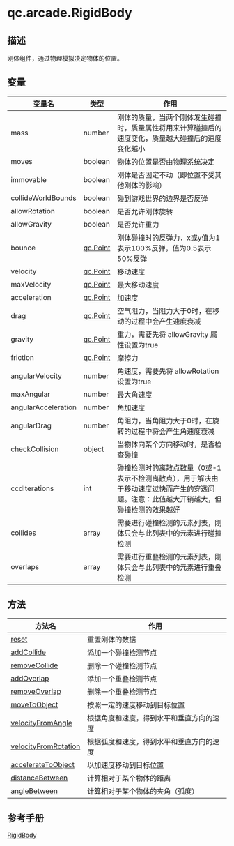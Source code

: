 # qc.arcade.RigidBody

## 描述
刚体组件，通过物理模拟决定物体的位置。

## 变量
| 变量名         |   类型      |  作用        |
| ------------- |-------------|-------------|
| mass | number | 刚体的质量，当两个刚体发生碰撞时，质量属性将用来计算碰撞后的速度变化，质量越大碰撞后的速度变化越小 |
| moves | boolean | 物体的位置是否由物理系统决定 |
| immovable | boolean | 刚体是否固定不动（即位置不受其他刚体的影响） |
| collideWorldBounds | boolean | 碰到游戏世界的边界是否反弹 |
| allowRotation | boolean | 是否允许刚体旋转 |
| allowGravity | boolean | 是否允许重力 |
| bounce | [qc.Point](../../geom/Point.md) | 刚体碰撞时的反弹力，x或y值为1表示100%反弹，值为0.5表示50%反弹 |
| velocity | [qc.Point](../../geom/Point.md) | 移动速度 |
| maxVelocity | [qc.Point](../../geom/Point.md) | 最大移动速度 |
| acceleration | [qc.Point](../../geom/Point.md) | 加速度 |
| drag | [qc.Point](../../geom/Point.md) | 空气阻力，当阻力大于0时，在移动的过程中会产生速度衰减 |
| gravity | [qc.Point](../../geom/Point.md) | 重力，需要先将 allowGravity 属性设置为true |
| friction | [qc.Point](../../geom/Point.md) | 摩擦力 |
| angularVelocity | number | 角速度，需要先将 allowRotation 设置为true |
| maxAngular | number | 最大角速度 |
| angularAcceleration | number | 角加速度 |
| angularDrag | number | 角阻力，当角阻力大于0时，在旋转的过程中将会产生角速度衰减 |
| checkCollision | object | 当物体向某个方向移动时，是否检查碰撞 |
| ccdIterations | int | 碰撞检测时的离散点数量（0或-1表示不检测离散点），用于解决由于移动速度过快而产生的穿透问题。注意：此值越大开销越大，但碰撞检测的效果越好 |
| collides | array | 需要进行碰撞检测的元素列表，刚体只会与此列表中的元素进行碰撞检测 |
| overlaps | array | 需要进行重叠检测的元素列表，刚体只会与此列表中的元素进行重叠检测 |


## 方法
| 方法名 | 作用 |
| ------------- |-------------|
| [reset](rigidbody/reset.md) | 重置刚体的数据 |
| [addCollide](rigidbody/addCollide.md) | 添加一个碰撞检测节点 |
| [removeCollide](rigidbody/removeCollide.md) | 删除一个碰撞检测节点 |
| [addOverlap](rigidbody/addOverlap.md) | 添加一个重叠检测节点 |
| [removeOverlap](rigidbody/removeOverlap.md) | 删除一个重叠检测节点 |
| [moveToObject](rigidbody/moveToObject.md) | 按照一定的速度移动到目标位置 |
| [velocityFromAngle](rigidbody/velocityFromAngle.md) | 根据角度和速度，得到水平和垂直方向的速度 |
| [velocityFromRotation](rigidbody/velocityFromRotation.md) | 根据弧度和速度，得到水平和垂直方向的速度 |
| [accelerateToObject](rigidbody/accelerateToObject.md) | 以加速度移动到目标位置 |
| [distanceBetween](rigidbody/distanceBetween.md) | 计算相对于某个物体的距离 |
| [angleBetween](rigidbody/angleBetween.md) | 计算相对于某个物体的夹角（弧度） |

## 参考手册
[RigidBody](http://docs.zuoyouxi.com/manual/Plugin/Arcade.html)